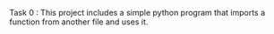 Task 0 : This project includes a simple python program that imports a function from another file and uses it.

